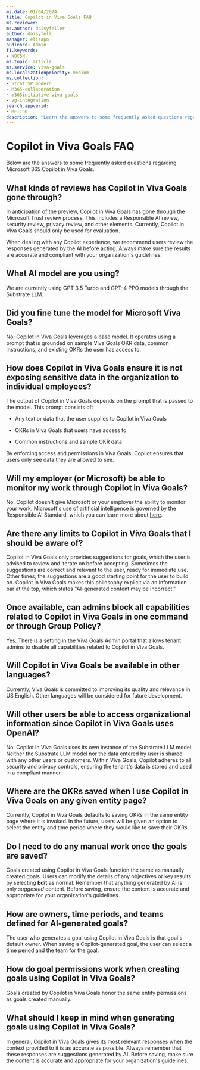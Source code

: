 ```yaml
---
ms.date: 01/04/2024
title: Copilot in Viva Goals FAQ
ms.reviewer: 
ms.author: daisyfeller
author: daisyfell
manager: elizapo
audience: Admin
f1.keywords:
- NOCSH
ms.topic: article
ms.service: viva-goals
ms.localizationpriority: medium
ms.collection:  
- Strat_SP_modern
- M365-collaboration
- m365initiative-viva-goals
- vg-integration  
search.appverid:
- MET150
description: "Learn the answers to some frequently asked questions regarding Copilot in Viva Goals."
---
```


# Copilot in Viva Goals FAQ

Below are the answers to some frequently asked questions regarding Microsoft 365 Copilot in Viva Goals.

## What kinds of reviews has Copilot in Viva Goals gone through?

In anticipation of the preview, Copilot in Viva Goals has gone through the Microsoft Trust review process. This includes a Responsible AI review, security review, privacy review, and other elements. Currently, Copilot in Viva Goals should only be used for evaluation.

When dealing with any Copilot experience, we recommend users review the responses generated by the AI before acting. Always make sure the results are accurate and compliant with your organization's guidelines.

## What AI model are you using?

We are currently using GPT 3.5 Turbo and GPT-4 PPO models through the Substrate LLM.

## Did you fine tune the model for Microsoft Viva Goals?

No; Copilot in Viva Goals leverages a base model. It operates using a prompt that is grounded on sample Viva Goals OKR data, common instructions, and existing OKRs the user has access to.

## How does Copilot in Viva Goals ensure it is not exposing sensitive data in the organization to individual employees?

The output of Copilot in Viva Goals depends on the prompt that is passed to the model. This prompt consists of:

- Any text or data that the user supplies to Copilot in Viva Goals

- OKRs in Viva Goals that users have access to

- Common instructions and sample OKR data

By enforcing access and permissions in Viva Goals, Copilot ensures that users only see data they are allowed to see.

## Will my employer (or Microsoft) be able to monitor my work through Copilot in Viva Goals?

No. Copilot doesn't give Microsoft or your employer the ability to monitor your work. Microsoft's use of artificial intelligence is governed by the Responsible AI Standard, which you can learn more about [here](https://www.microsoft.com/ai/responsible-ai).

## Are there any limits to Copilot in Viva Goals that I should be aware of?

Copilot in Viva Goals only provides suggestions for goals, which the user is advised to review and iterate on before accepting. Sometimes the suggestions are correct and relevant to the user, ready for immediate use. Other times, the suggestions are a good starting point for the user to build on. Copilot in Viva Goals makes this philosophy explicit via an information bar at the top, which states "AI-generated content may be incorrect."

## Once available, can admins block all capabilities related to Copilot in Viva Goals in one command or through Group Policy?

Yes. There is a setting in the Viva Goals Admin portal that allows tenant admins to disable all capabilities related to Copilot in Viva Goals.  

## Will Copilot in Viva Goals be available in other languages?

Currently, Viva Goals is committed to improving its quality and relevance in US English. Other languages will be considered for future development.

## Will other users be able to access organizational information since Copilot in Viva Goals uses OpenAI?

No. Copilot in Viva Goals uses its own instance of the Substrate LLM model. Neither the Substrate LLM model nor the data entered by user is shared with any other users or customers. Within Viva Goals, Copilot adheres to all security and privacy controls, ensuring the tenant's data is stored and used in a compliant manner.

## Where are the OKRs saved when I use Copilot in Viva Goals on any given entity page?

Currently, Copilot in Viva Goals defaults to saving OKRs in the same entity page where it is invoked. In the future, users will be given an option to select the entity and time period where they would like to save their OKRs.

## Do I need to do any manual work once the goals are saved?

Goals created using Copilot in Viva Goals function the same as manually created goals. Users can modify the details of any objectives or key results by selecting **Edit** as normal. Remember that anything generated by AI is only *suggested* content. Before saving, ensure the content is accurate and appropriate for your organization's guidelines.

## How are owners, time periods, and teams defined for AI-generated goals?

The user who generates a goal using Copilot in Viva Goals is that goal's default owner. When saving a Copilot-generated goal, the user can select a time period and the team for the goal.

## How do goal permissions work when creating goals using Copilot in Viva Goals?

Goals created by Copilot in Viva Goals honor the same entity permissions as goals created manually.

## What should I keep in mind when generating goals using Copilot in Viva Goals?

In general, Copilot in Viva Goals gives its most relevant responses when the context provided to it is as accurate as possible. Always remember that these responses are suggestions generated by AI. Before saving, make sure the content is accurate and appropriate for your organization's guidelines.  
